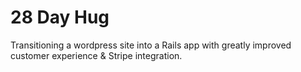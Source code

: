 # 28 Day Hug

Transitioning a wordpress site into a Rails app with greatly improved customer experience & Stripe integration.


